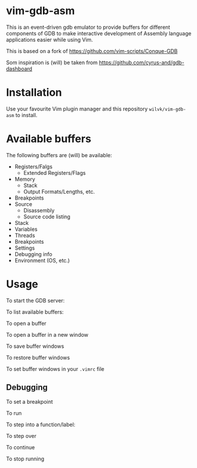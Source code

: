 # vim-gdb-asm

This is an event-driven gdb emulator to provide buffers for different components of GDB to make interactive development of Assembly language applications easier while using Vim.

This is based on a fork of https://github.com/vim-scripts/Conque-GDB

Som inspiration is (will) be taken from https://github.com/cyrus-and/gdb-dashboard

# Installation

Use your favourite Vim plugin manager and this repository `wilvk/vim-gdb-asm` to install.

# Available buffers

The following buffers are (will) be available:

- Registers/Falgs
  - Extended Registers/Flags
- Memory
  - Stack
  - Output Formats/Lengths, etc.
- Breakpoints
- Source
  - Disassembly
  - Source code listing
- Stack
- Variables
- Threads
- Breakpoints
- Settings
- Debugging info
- Environment (OS, etc.)

# Usage

To start the GDB server:

To list available buffers:

To open a buffer

To open a buffer in a new window

To save buffer windows

To restore buffer windows

To set buffer windows in your `.vimrc` file

## Debugging

To set a breakpoint

To run

To step into a function/label:

To step over

To continue

To stop running


